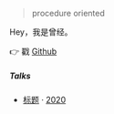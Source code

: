 

> procedure oriented

Hey，我是曾经。


👉 戳 [Github](http://github.com/fyflzjz)


##### Talks

- [标题][1] · [2020](https://google.com)

[1]: https://baidu.com 
